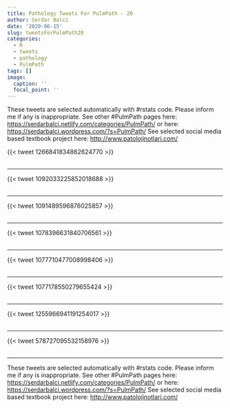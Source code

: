 ```yaml
---
title: Pathology Tweets For PulmPath - 20
author: Serdar Balci
date: '2020-06-15'
slug: tweetsForPulmPath20
categories:
  - R
  - tweets
  - pathology
  - PulmPath
tags: []
image:
  caption: ''
  focal_point: ''
---
```



These tweets are selected automatically with #rstats code. Please inform me if any is inappropriate.
See other #PulmPath pages here: https://serdarbalci.netlify.com/categories/PulmPath/  or here: https://serdarbalci.wordpress.com/?s=PulmPath/ 
See selected social media based textbook project here: http://www.patolojinotlari.com/

{{< tweet 1266841834862624770 >}}
<br>
<br>
<hr>
{{< tweet 1092033225852018688 >}}
<br>
<br>
<hr>
{{< tweet 1091489596876025857 >}}
<br>
<br>
<hr>
{{< tweet 1078396631840706561 >}}
<br>
<br>
<hr>
{{< tweet 1077710477008998406 >}}
<br>
<br>
<hr>
{{< tweet 1077178550279655424 >}}
<br>
<br>
<hr>
{{< tweet 1255966941191254017 >}}
<br>
<br>
<hr>
{{< tweet 578727095532158976 >}}
<br>
<br>
<hr>


These tweets are selected automatically with #rstats code. Please inform me if any is inappropriate.
See other #PulmPath pages here: https://serdarbalci.netlify.com/categories/PulmPath/  or here: https://serdarbalci.wordpress.com/?s=PulmPath/ 
See selected social media based textbook project here: http://www.patolojinotlari.com/
